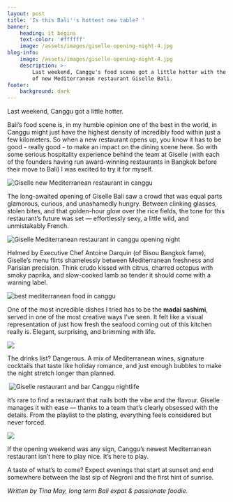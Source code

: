 ```yaml
---
layout: post
title: 'Is this Bali''s hottest new table? '
banner:
    heading: it begins
    text-color: '#ffffff'
    image: /assets/images/giselle-opening-night-4.jpg
blog-info:
    image: /assets/images/giselle-opening-night-4.jpg
    description: >-
        Last weekend, Canggu's food scene got a little hotter with the opening
        of new Mediterranean restaurant Giselle Bali. 
footer:
    background: dark
---
```

Last weekend, Canggu got a little hotter.

Bali’s food scene is, in my humble opinion one of the best in the world, in Canggu might just have the highest density of incredibly food within just a few kilometers. So when a new restaurant opens up, you know it has to be good - really good - to make an impact on the dining scene here. So with some serious hospitality experience behind the team at Giselle (with each of the founders having run award-winning restaurants in Bangkok before their move to Bali) I was excited to try it for myself.

![Giselle new Mediterranean restaurant in canggu](/assets/images/giselle-opening-night-4.jpg)

The long-awaited opening of Giselle Bali saw a crowd that was equal parts glamorous, curious, and unashamedly hungry. Between clinking glasses, stolen bites, and that golden-hour glow over the rice fields, the tone for this restaurant’s future was set — effortlessly sexy, a little wild, and unmistakably French.

![Giselle Mediterranean restaurant in canggu opening night](/assets/images/giselle-opening-night-1.png)

Helmed by Executive Chef Antoine Darquin (of Bisou Bangkok fame), Giselle’s menu flirts shamelessly between Mediterranean freshness and Parisian precision. Think crudo kissed with citrus, charred octopus with smoky paprika, and slow-cooked lamb so tender it should come with a warning label.

![best mediterranean food in canggu](/uploads/giselle-opening-night-6.png)

One of the most incredible dishes I tried has to be the **madai sashimi**, served in one of the most creative ways I’ve seen. It felt like a visual representation of just how fresh the seafood coming out of this kitchen really is. Elegant, surprising, and brimming with life.

![](/assets/images/giselle-opening-night-2.png)

The drinks list? Dangerous. A mix of Mediterranean wines, signature cocktails that taste like holiday romance, and just enough bubbles to make the night stretch longer than planned.

&nbsp;![Giselle restaurant and bar Canggu nightlife](/assets/images/giselle-opening-night-5.png)

It’s rare to find a restaurant that nails both the vibe and the flavour. Giselle manages it with ease — thanks to a team that’s clearly obsessed with the details. From the playlist to the plating, everything feels considered but never forced.

![](/assets/images/giselle-opening-night-3.png)

If the opening weekend was any sign, Canggu’s newest Mediterranean restaurant isn’t here to play nice. It’s here to play.

A taste of what’s to come? Expect evenings that start at sunset and end somewhere between the last sip of Negroni and the first hint of sunrise.

*Written by Tina May, long term Bali expat & passionate foodie.*